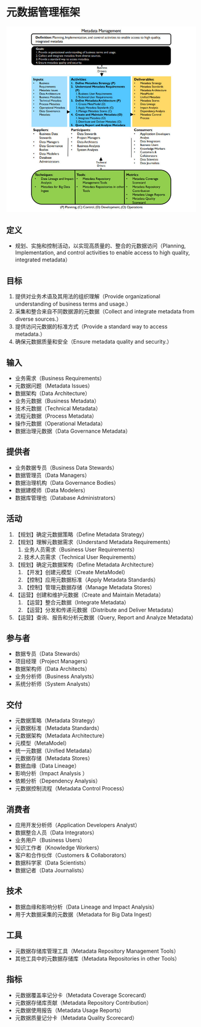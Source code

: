 # **元数据管理框架**

![](assets/元数据管理框架/元数据管理.jpg)

## 定义

- 规划、实施和控制活动，以实现高质量的、整合的元数据访问（Planning, Implementation, and control activities to enable access to high quality, integrated metadata）

## 目标

1. 提供对业务术语及其用法的组织理解（Provide organizational understanding of business terms and usage.）
2. 采集和整合来自不同数据源的元数据（Collect and integrate metadata from diverse sources.）
3. 提供访问元数据的标准方式（Provide a standard way to access metadata.）
4. 确保元数据质量和安全（Ensure metadata quality and security.）

## 输入

- 业务需求（Business Requirements）
- 元数据问题（Metadata Issues）
- 数据架构（Data Architecture）
- 业务元数据（Business Metadata）
- 技术元数据（Technical Metadata）
- 流程元数据（Process Metadata）
- 操作元数据（Operational Metadata）
- 数据治理元数据（Data Governance Metadata）

## 提供者

- 业务数据专员（Business Data Stewards）
- 数据管理员（Data Managers）
- 数据治理机构（Data Governance Bodies）
- 数据建模师（Data Modelers）
- 数据库管理也（Database Administrators）

## 活动

1. 【规划】确定元数据策略（Define Metadata Strategy）
2. 【规划】理解元数据需求（Understand Metadata Requirements）
   1. 业务人员需求（Business User Requirements）
   2. 技术人员需求（Technical User Requirements）
3. 【规划】确定元数据架构（Define Metadata Architecture）
   1. 【开发】创建元模型（Create MetaModel）
   2. 【控制】应用元数据标准（Apply Metadata Standards）
   3. 【控制】管理元数据存储（Manage Metadata Stores）
4. 【运营】创建和维护元数据（Create and Maintain Metadata）
   1. 【运营】整合元数据（Integrate Metadata）
   2. 【运营】分发和传递元数据（Distribute and Deliver Metadata）
5. 【运营】查询、报告和分析元数据（Query, Report and Analyze Metadata）

## 参与者

- 数据专员（Data Stewards）
- 项目经理（Project Managers）
- 数据架构师（Data Architects）
- 业务分析师（Business Analysts）
- 系统分析师（System Analysts）

## 交付

- 元数据策略（Metadata Strategy）
- 元数据标准（Metadata Standards）
- 元数据架构（Metadata Architecture）
- 元模型（MetaModel）
- 统一元数据（Unified Metadata）
- 元数据存储（Metadata Stores）
- 数据血缘（Data Lineage）
- 影响分析（Impact Analysis ）
- 依赖分析（Dependency Analysis）
- 元数据控制流程（Metadata Control Process）

## 消费者

- 应用开发分析师（Application Developers Analyst）
- 数据整合人员（Data Integrators）
- 业务用户（Business Users）
- 知识工作者（Knowledge Workers）
- 客户和合作伙伴（Customers & Collaborators）
- 数据科学家（Data Scientists）
- 数据记者（Data Journalists）

## 技术

- 数据血缘和影响分析（Data Lineage and Impact Analysis）
- 用于大数据采集的元数据（Metadata for Big Data Ingest）

## 工具

- 元数据存储库管理工具（Metadata Repository Management Tools）
- 其他工具中的元数据存储库（Metadata Repositories in other Tools）

## 指标

- 元数据覆盖率记分卡（Metadata Coverage Scorecard）
- 元数据存储库贡献（Metadata Repository Contribution）
- 元数据使用报告（Metadata Usage Reports）
- 元数据质量记分卡（Metadata Quality Scorecard）